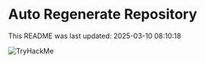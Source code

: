 # Auto Regenerate Repository

This README was last updated: 2025-03-10 08:10:18

 ![TryHackMe](https://tryhackme.com/badge/533634)